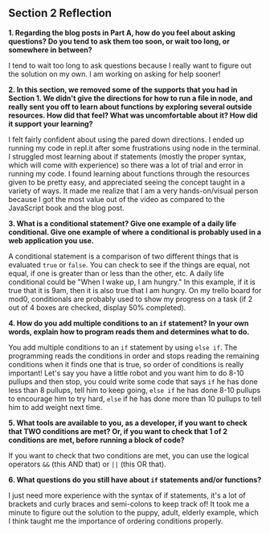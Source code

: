 ## Section 2 Reflection

**1. Regarding the blog posts in Part A, how do you feel about asking questions? Do you tend to ask them too soon, or wait too long, or somewhere in between?**

I tend to wait too long to ask questions because I really want to figure out the solution on my own. I am working on asking for help sooner!

**2. In this section, we removed some of the supports that you had in Section 1. We didn't give the directions for how to run a file in node, and really sent you off to learn about functions by exploring several outside resources. How did that feel? What was uncomfortable about it? How did it support your learning?**

I felt fairly confident about using the pared down directions. I ended up running my code in repl.it after some frustrations using node in the terminal. I struggled most learning about if statements (mostly the proper syntax, which will come with experience) so there was a lot of trial and error in running my code. I found learning about functions through the resources given to be pretty easy, and appreciated seeing the concept taught in a variety of ways. It made me realize that I am a very hands-on/visual person because I got the most value out of the video as compared to the JavaScript book and the blog post.

**3. What is a conditional statement? Give one example of a daily life conditional. Give one example of where a conditional is probably used in a web application you use.**

A conditional statement is a comparison of two different things that is evaluated `true` or `false`. You can check to see if the things are equal, not equal, if one is greater than or less than the other, etc. A daily life conditional could be "When I wake up, I am hungry." In this example, if it is true that it is 9am, then it is also true that I am hungry. On my trello board for mod0, conditionals are probably used to show my progress on a task (if 2 out of 4 boxes are checked, display 50% completed).

**4. How do you add multiple conditions to an `if` statement? In your own words, explain how to program reads them and determines what to do.**

You add multiple conditions to an `if` statement by using `else if`. The programming reads the conditions in order and stops reading the remaining conditions when it finds one that is true, so order of conditions is really important! Let's say you have a little robot and you want him to do 8-10 pullups and then stop, you could write some code that says `if` he has done less than 8 pullups, tell him to keep going, `else if` he has done 8-10 pullups to encourage him to try hard, `else` if he has done more than 10 pullups to tell him to add weight next time.  

**5. What tools are available to you, as a developer, if you want to check that TWO conditions are met? Or, if you want to check that 1 of 2 conditions are met, before running a block of code?**  

If you want to check that two conditions are met, you can use the logical operators `&&` (this AND that) or `||` (this OR that).   

**6. What questions do you still have about `if` statements and/or functions?**

I just need more experience with the syntax of if statements, it's a lot of brackets and curly braces and semi-colons to keep track of! It took me a minute to figure out the solution to the puppy, adult, elderly example, which I think taught me the importance of ordering conditions properly. 
